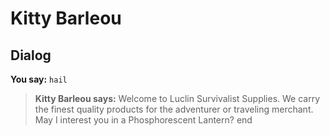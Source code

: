 # Kitty Barleou
## Dialog

**You say:** `hail`



>**Kitty Barleou says:** Welcome to Luclin Survivalist Supplies. We carry the finest quality products for the adventurer or traveling merchant. May I interest you in a Phosphorescent Lantern?
end
